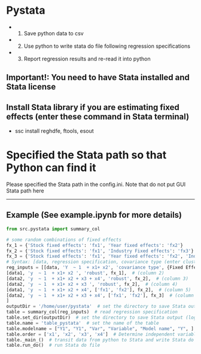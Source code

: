 # Pystata
- 1. Save python data to csv
- 2. Use python to write stata do file following regression specifications
- 3. Report regression results and re-read it into python 

## Important!: __You need to have Stata installed and Stata license__

## Install Stata library if you are estimating fixed effects (enter these command in Stata terminal)
- ssc install reghdfe, ftools, esout

# Specified the Stata path so that Python can find it
Please specified the Stata path in the config.ini. Note that do not put GUI Stata path here

----
## Example (See example.ipynb for more details)

```python
from src.pystata import summary_col

# some random combinations of fixed effects
fx_1 = {'Stock fixed effects': 'fx1', 'Year fixed effects': 'fx2'}
fx_2 = {'Stock fixed effects': 'fx1', 'Industry Fixed effects': 'fx3'}
fx_3 = {'Stock fixed effects': 'fx1', 'Year fixed effects': 'fx2', 'Industry Fixed effects': 'fx3'}
# Syntax: [data, regression specification, covariance type (enter cluster list),fixed effects]
reg_inputs = [[data, 'Y  ~ 1  + x1+ x2', 'covariance type', {Fixed Effects}],  # This is an example (column 1)
[data1, 'y  ~ 1  + x1+ x2 ', 'robust', fx_1],  # (column 2) 
[data2, 'y  ~ 1  + x1+ x2 + x3 + x4', 'robust', fx_2],  # (column 3)
[data2, 'y  ~ 1  + x1+ x2 + x3 ', 'robust', fx_2],  # (column 4)
[data1, 'y  ~ 1  + x1+ x2 + x4', ['fx1', 'fx2'], fx_2],  # (column 5)
[data2, 'y  ~ 1  + x1+ x2 + x3 + x4', ['fx1', 'fx2'], fx_3]  # (column 6)
]
outputDir = '/home/user/pystata'  # set the directory to save Stata output (log and results)
table = summary_col(reg_inputs)  # read regression specification
table.set_dir(outputDir)  # set the directory to save Stata output (log and results)
table.name = 'table_pystata'  # set the name of the table
table.modelname = ["Y1", "Y1", "Var", "Variable", "Model name", "Y", ]  # set the name for columns
table.order = ['x1', 'x2', 'x3', 'x4']  # Determine independent variables order
table._main_()  # transit data from python to Stata and write Stata do file accordingly
table.run_do()  # run Stata do file
```

